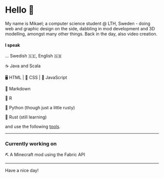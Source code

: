 # Hello 👋

My name is Mikael; a computer science student @ LTH, Sweden - doing web and graphic design on the side, dabbling in mod development and 3D modelling, amongst many other things. Back in the day, also video creation.

#### I speak
... Swedish 🇸🇪, English 🇬🇧

☕ Java and Scala

🖥️ HTML | 👔 CSS | 🤖 JavaScript

📃 Markdown

🟰 R

🐍 Python (though just a little rusty)

🦀 Rust (still learning)

and use the following [tools](tools.md).

---
### Currently working on

⛏️ A Minecraft mod using the Fabric API

---
Have a nice day!
